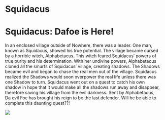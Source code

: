 # Squidacus
<h1> Squidacus: Dafoe is Here! </h1>
<p> In an enclosed village outside of Nowhere, there was a leader. One man, known as Squidacus, showed his true potential. The village became cursed by a horrible witch, Alphabetacus. This witch feared Squidacus’ powers of true purity and his determination. With her undivine powers, Alphabetacus cloned all the smurfs of Squidacus’ village, creating shadows. The Shadows became evil and began to chase the real men out of the village. Squidacus realized the Shadows would soon overpower the real life unless there was one Shadow to turn. Squidacus went out on a quest to catch his own shadow in hope that it would make all the shadows run away and disappear, therefore saving his village from the evil darkness. Sent by Alphabetacus, Da evil Foe has brought his reign to be the last defender. Will he be able to complete this daunting quest??! 
</p>
<img src="https://i.ytimg.com/vi/w6vjxzU9c_M/maxresdefault.jpg"> 
